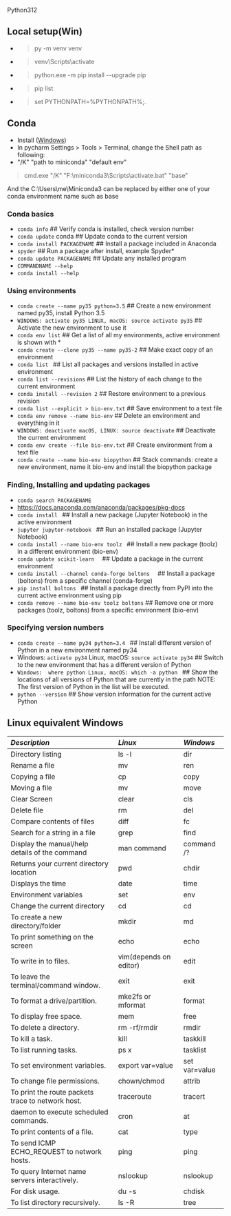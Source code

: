 Python312

## Local setup(Win)
- >py -m venv venv
- >venv\Scripts\activate
- >python.exe -m pip install --upgrade pip
- >pip list
- >set PYTHONPATH=%PYTHONPATH%;.

## Conda
- Install ([Windows](https://conda.io/projects/conda/en/latest/user-guide/install/windows.html))
- In pycharm Settings > Tools > Terminal, change the Shell path as following:
- "/K" "path to miniconda" "default env"
> cmd.exe "/K" "F:\miniconda3\Scripts\activate.bat" "base"

And the C:\Users\me\Miniconda3 can be replaced by either one of your conda environment name such as base
### Conda basics
- `conda info` ## Verify conda is installed, check version number
- `conda update` conda ## Update conda to the current version
- `conda install PACKAGENAME` ## Install a package included in Anaconda
- `spyder` ## Run a package after install, example Spyder*
- `conda update PACKAGENAME` ## Update any installed program
- `COMMANDNAME --help` 
- `conda install --help`
### Using environments
- `conda create --name py35 python=3.5` ## Create a new environment named py35, install Python 3.5
- `WINDOWS: activate py35 LINUX, macOS: source activate py35` ## Activate the new environment to use it
- `conda env list` ## Get a list of all my environments, active environment is shown with *
- `conda create --clone py35 --name py35-2` ## Make exact copy of an environment
- `conda list ` ## List all packages and versions installed in active environment
- `conda list --revisions` ## List the history of each change to the current environment
- `conda install --revision 2` ## Restore environment to a previous revision
- `conda list --explicit > bio-env.txt` ## Save environment to a text file
- `conda env remove --name bio-env` ## Delete an environment and everything in it
- `WINDOWS: deactivate macOS, LINUX: source deactivate` ## Deactivate the current environment
- `conda env create --file bio-env.txt` ## Create environment from a text file
- `conda create --name bio-env biopython` ## Stack commands: create a new environment, name it bio-env and install the biopython package
### Finding, Installing and updating packages
- `conda search PACKAGENAME`
- https://docs.anaconda.com/anaconda/packages/pkg-docs
- `conda install ` ## Install a new package (Jupyter Notebook)  in the active environment
- `jupyter jupyter-notebook ` ## Run an installed package (Jupyter Notebook)
- `conda install --name bio-env toolz ` ## Install a new package (toolz) in a different environment (bio-env)
- `conda update scikit-learn  ` ## Update a package in the current environment
- `conda install --channel conda-forge boltons  ` ## Install a package (boltons) from a specific channel (conda-forge)
- `pip install boltons ` ## Install a package directly from PyPI into the current active environment using pip
- `conda remove --name bio-env toolz boltons` ## Remove one or more packages (toolz, boltons)  from a specific environment (bio-env)

### Specifying version numbers
- `conda create --name py34 python=3.4 ` ## Install different version of Python in  a new environment named py34
- Windows: `activate py34` Linux, macOS: `source activate py34` ## Switch to the new environment that has  a different version of Python
- `Windows:  where python Linux, macOS: which -a python ` ## Show the locations of all versions of Python that are currently in the path  NOTE: The first version of Python in the list will be executed.
- `python --version` ## Show version information for the current active Python

## Linux equivalent Windows
| *Description*                                     | *Linux*                | *Windows*     |
|:--------------------------------------------------|:-----------------------|:--------------|
| Directory listing                                 | ls -l                  | dir           |
| Rename a file                                     | mv                     | ren           |
| Copying a file                                    | cp                     | copy          |
| Moving a file                                     | mv                     | move          |
| Clear Screen                                      | clear                  | cls           |
| Delete file                                       | rm                     | del           |
| Compare contents of files                         | diff                   | fc            |
| Search for a string in a file                     | grep                   | find          |
| Display the manual/help details of the command    | man command            | command /?    |
| Returns your current directory location           | pwd                    | chdir         |
| Displays the time                                 | date                   | time          |
| Environment variables                             | set                    | env           |
| Change the current directory                      | cd                     | cd            |
| To create a new directory/folder                  | mkdir                  | md            |
| To print something on the screen                  | echo                   | echo          |
| To write in to files.                             | vim(depends on editor) | edit          |
| To leave the terminal/command window.             | exit                   | exit          |
| To format a drive/partition.                      | mke2fs or mformat      | format        |
| To display free space.                            | mem                    | free          |
| To delete a directory.                            | rm -rf/rmdir           | rmdir         |
| To kill a task.                                   | kill                   | taskkill      |
| To list running tasks.                            | ps x                   | tasklist      |
| To set environment variables.                     | export var=value       | set var=value |
| To change file permissions.                       | chown/chmod            | attrib        |
| To print the route packets trace to network host. | traceroute             | tracert       |
| daemon to execute scheduled commands.             | cron                   | at            |
| To print contents of a file.                      | cat                    | type          |
| To send ICMP ECHO_REQUEST to network hosts.       | ping                   | ping          |
| To query Internet name servers interactively.     | nslookup               | nslookup      |
| For disk usage.                                   | du -s                  | chdisk        |
| To list directory recursively.                    | ls -R                  | tree          |
